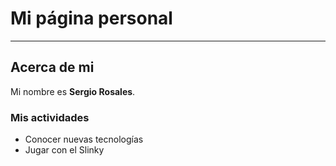 # Mi página personal
***
## Acerca de mi
Mi nombre es **Sergio Rosales**.

### Mis actividades
* Conocer nuevas tecnologías
* Jugar con el Slinky
